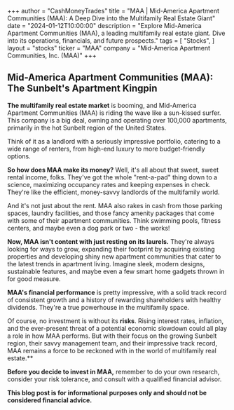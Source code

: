 +++
author = "CashMoneyTrades"
title = "MAA |  Mid-America Apartment Communities (MAA): A Deep Dive into the Multifamily Real Estate Giant"
date = "2024-01-12T10:00:00"
description = "Explore Mid-America Apartment Communities (MAA), a leading multifamily real estate giant. Dive into its operations, financials, and future prospects."
tags = [
"Stocks",
]
layout = "stocks"
ticker = "MAA"
company = "Mid-America Apartment Communities, Inc. (MAA)"
+++
        


## Mid-America Apartment Communities (MAA): The Sunbelt's Apartment Kingpin

**The multifamily real estate market** is booming, and Mid-America Apartment Communities (MAA) is riding the wave like a sun-kissed surfer. This company is a big deal, owning and operating over 100,000 apartments, primarily in the hot Sunbelt region of the United States.

Think of it as a landlord with a seriously impressive portfolio, catering to a wide range of renters, from high-end luxury to more budget-friendly options. 

**So how does MAA make its money?** Well, it's all about that sweet, sweet rental income, folks. They've got the whole "rent-a-pad" thing down to a science, maximizing occupancy rates and keeping expenses in check. They're like the efficient, money-savvy landlords of the multifamily world.  

And it's not just about the rent. MAA also rakes in cash from those parking spaces, laundry facilities, and those fancy amenity packages that come with some of their apartment communities. Think swimming pools, fitness centers, and maybe even a dog park or two - the works! 

**Now, MAA isn't content with just resting on its laurels.** They're always looking for ways to grow, expanding their footprint by acquiring existing properties and developing shiny new apartment communities that cater to the latest trends in apartment living. Imagine sleek, modern designs, sustainable features, and maybe even a few smart home gadgets thrown in for good measure. 

**MAA's financial performance** is pretty impressive, with a solid track record of consistent growth and a history of rewarding shareholders with healthy dividends. They're a true powerhouse in the multifamily space. 

Of course, no investment is without its **risks**. Rising interest rates, inflation, and the ever-present threat of a potential economic slowdown could all play a role in how MAA performs. But with their focus on the growing Sunbelt region, their savvy management team, and their impressive track record, MAA remains a force to be reckoned with in the world of multifamily real estate.**

**Before you decide to invest in MAA,** remember to do your own research, consider your risk tolerance, and consult with a qualified financial advisor.

**This blog post is for informational purposes only and should not be considered financial advice.** 

        